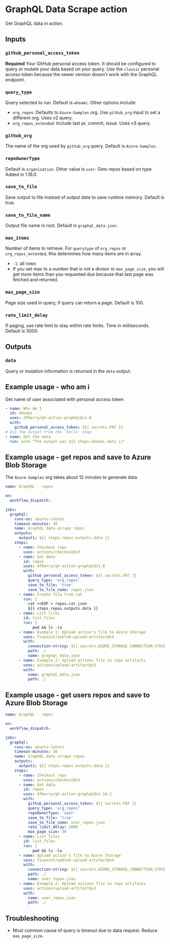 # GraphQL Data Scrape action

Get GraphQL data in action. 

## Inputs

### `github_personal_access_token`

**Required** Your GitHub personal access token. It should be configured to query or mutate your data based on your query. Use the `classic` personal access token because the newer version doesn't work with the GraphQL endpoint.

### `query_type`

Query selected to run. Default is `whoami`. Other options include:

* `org_repos`: Defaults to `Azure-Samples` org. Use `github_org` input to set a different org. Uses v2 query.
* `org_repos_extended`: Include last pr, commit, issue. Uses v3 query.

### `github_org`

The name of the org used by `github_org` query. Default is `Azure-Samples`.

### `repoOwnerType`

Default is `organization`. Other value is `user`. Gets repos based on type. Added in 1.16.0

### `save_to_file` 

Save output to file instead of output data to save runtime memory. Default is true.

### `save_to_file_name`

Output file name in root. Default is `graphql_data.json`.

### `max_items`

Number of items to retrieve. For `querytype` of `org_repos` or `org_repos_extended`, this determines how many items are in array. 

* `-1`: all rows
* If you set max to a number that is not a divisor or `max_page_size`, you will get more items than you requested due because that last page was fetched and returned.

### `max_page_size`

Page size used in query, if query can return a page. Default is 100.

### `rate_limit_delay`

If paging, use rate limit to stay within rate limits. Time in milliseconds. Default is 5000.

## Outputs

### `data`

Query or mutation information is returned in the `data` output.

## Example usage - who am i

Get name of user associated with personal access token

```yaml
- name: Who Am I
  id: whoami
  uses: dfberry/gh-action-graphql@v1.8
  with:
    github_personal_access_token: ${{ secrets.PAT }}
# Use the output from the `hello` step
- name: Get the data
  run: echo "The output was ${{ steps.whoami.data }}"
```

## Example usage - get repos and save to Azure Blob Storage

The `Azure-Samples` org takes about 12 minutes to generate data. 

```yaml
name: GraphQL - repos

on: 
  workflow_dispatch:

jobs:
  graphql:
    runs-on: ubuntu-latest
    timeout-minutes: 30
    name: GraphQL data scrape repos
    outputs:
      output1: ${{ steps.repos.outputs.data }}
    steps:
      - name: Checkout repo
        uses: actions/checkout@v3    
      - name: Get data
        id: repos
        uses: dfberry/gh-action-graphql@v1.8
        with:
          github_personal_access_token: ${{ secrets.PAT }}
          query_type: 'org_repos'
          save_to_file: 'true'
          save_to_file_name: repos.json          
      - name: Create file from cat
        run: |
          cat <<EOF > repos.cat.json
          ${{ steps.repos.outputs.data }}
      - name: List files
        id: list_files
        run: |
            pwd && ls -la 
      - name: Example 1: Upload action's file to Azure Storage
        uses: fixpoint/azblob-upload-artifact@v4
        with:
          connection-string: ${{ secrets.AZURE_STORAGE_CONNECTION_STRING }}
          path: ./
          name: graphql_data.json
      - name: Example 2: Upload actions file to repo artifacts
        uses: actions/upload-artifact@v3
        with:
          name: graphql_data.json
          path: ./
```

## Example usage - get users repos and save to Azure Blob Storage

```yaml
name: GraphQL - repos

on: 
  workflow_dispatch:

jobs:
  graphql:
    runs-on: ubuntu-latest
    timeout-minutes: 30
    name: GraphQL data scrape repos
    outputs:
      output1: ${{ steps.repos.outputs.data }}
    steps:
      - name: Checkout repo
        uses: actions/checkout@v3    
      - name: Get data
        id: repos
        uses: dfberry/gh-action-graphql@v1.16.1
        with:
          github_personal_access_token: ${{ secrets.PAT }}
          query_type: 'org_repos'
          repoOwnerType: 'user'
          save_to_file: 'true'
          save_to_file_name: user_repos.json 
          rate_limit_delay: 2000
          max_page_size: 30         
      - name: List files
        id: list_files
        run: |
            pwd && ls -la 
      - name: Upload action's file to Azure Storage
        uses: fixpoint/azblob-upload-artifact@v4
        with:
          connection-string: ${{ secrets.AZURE_STORAGE_CONNECTION_STRING }}
          path: ./
          name: user_repos.json
      - name: Example 2: Upload actions file to repo artifacts
        uses: actions/upload-artifact@v3
        with:
          name: user_repos.json
          path: ./
```

## Troubleshooting

* Most common cause of query is timeout due to data request. Reduce `max_page_size`. 